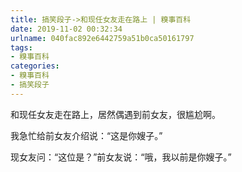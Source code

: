 ```yaml
---
title: 搞笑段子->和现任女友走在路上 | 糗事百科
date: 2019-11-02 00:32:34
urlname: 040fac892e6442759a51b0ca50161797
tags: 
- 糗事百科
categories:
- 糗事百科
- 搞笑段子
---
```

和现任女友走在路上，居然偶遇到前女友，很尴尬啊。

我急忙给前女友介绍说：“这是你嫂子。”

现女友问：“这位是？”前女友说：“哦，我以前是你嫂子。”


